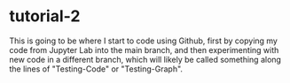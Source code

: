 # tutorial-2
 
This is going to be where I start to code using Github, first by copying my code from Jupyter Lab into the main branch, and then experimenting with new code in a different branch, which will likely be called something along the lines of "Testing-Code" or "Testing-Graph".
